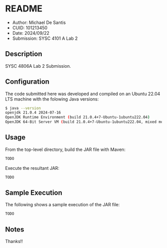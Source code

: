 # README
* Author: Michael De Santis
* CUID: 101213450
* Date: 2024/09/22
* Submission: SYSC 4101 A Lab 2

## Description
SYSC 4806A Lab 2 Submission.

## Configuration
The code submitted here was developed and compiled on an Ubuntu 22.04 LTS machine with the folowing Java versions:
```bash
$ java --version
openjdk 21.0.4 2024-07-16
OpenJDK Runtime Environment (build 21.0.4+7-Ubuntu-1ubuntu222.04)
OpenJDK 64-Bit Server VM (build 21.0.4+7-Ubuntu-1ubuntu222.04, mixed mode, sharing)
```

## Usage
From the top-level directory, build the JAR file with Maven:
```bash
TODO
```
Execute the resultant JAR:
```bash
TODO
```

## Sample Execution
The following shows a sample execution of the JAR file:
```bash
TODO
```

## Notes

Thanks!!

